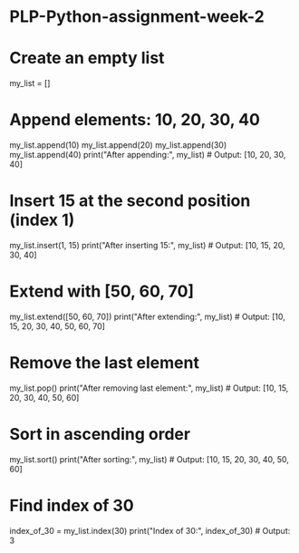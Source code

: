 # PLP-Python-assignment-week-2
# Create an empty list
my_list = []

# Append elements: 10, 20, 30, 40
my_list.append(10)
my_list.append(20)
my_list.append(30)
my_list.append(40)
print("After appending:", my_list)  # Output: [10, 20, 30, 40]

# Insert 15 at the second position (index 1)
my_list.insert(1, 15)
print("After inserting 15:", my_list)  # Output: [10, 15, 20, 30, 40]

# Extend with [50, 60, 70]
my_list.extend([50, 60, 70])
print("After extending:", my_list)  # Output: [10, 15, 20, 30, 40, 50, 60, 70]

# Remove the last element
my_list.pop()
print("After removing last element:", my_list)  # Output: [10, 15, 20, 30, 40, 50, 60]

# Sort in ascending order
my_list.sort()
print("After sorting:", my_list)  # Output: [10, 15, 20, 30, 40, 50, 60]

# Find index of 30
index_of_30 = my_list.index(30)
print("Index of 30:", index_of_30)  # Output: 3
